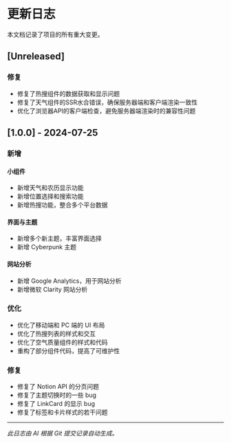 # 更新日志

本文档记录了项目的所有重大变更。

## [Unreleased]

### 修复
- 修复了热搜组件的数据获取和显示问题
- 修复了天气组件的SSR水合错误，确保服务器端和客户端渲染一致性
- 优化了浏览器API的客户端检查，避免服务器端渲染时的兼容性问题


## [1.0.0] - 2024-07-25

### 新增

#### 小组件
- 新增天气和农历显示功能
- 新增位置选择和搜索功能
- 新增热搜功能，整合多个平台数据

#### 界面与主题
- 新增多个新主题，丰富界面选择
- 新增 Cyberpunk 主题

#### 网站分析
- 新增 Google Analytics，用于网站分析
- 新增微软 Clarity 网站分析

### 优化
- 优化了移动端和 PC 端的 UI 布局
- 优化了热搜列表的样式和交互
- 优化了空气质量组件的样式和代码
- 重构了部分组件代码，提高了可维护性

### 修复
- 修复了 Notion API 的分页问题
- 修复了主题切换时的一些 bug
- 修复了 LinkCard 的显示 bug
- 修复了标签和卡片样式的若干问题

---

*此日志由 AI 根据 Git 提交记录自动生成。*
